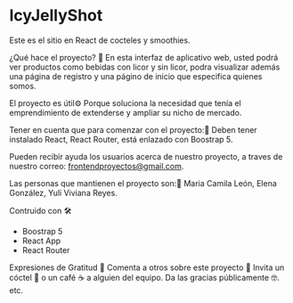 # IcyJellyShot
Este es el sitio en React de cocteles y smoothies.

¿Qué hace el proyecto? 🚀 
En esta interfaz de aplicativo web, usted podrá ver productos como bebidas con licor y sin licor, podra visualizar además una página de registro y una págino de inicio 
que especifica quienes somos.

El proyecto es útil⚙️
Porque soluciona la necesidad que tenía el emprendimiento de extenderse y ampliar su nicho de mercado.

Tener en cuenta que para comenzar con el proyecto:🔩
Deben tener instalado React, React Router, está enlazado con Boostrap 5.

Pueden recibir ayuda los usuarios acerca de nuestro proyecto, a traves de nuestro correo: frontendproyectos@gmail.com. 

Las personas que mantienen el proyecto son:📌
Maria Camila León, Elena González, Yuli Viviana Reyes.

Contruido con 🛠️
- Boostrap 5
- React App
- React Router

Expresiones de Gratitud 🎁
Comenta a otros sobre este proyecto 📢
Invita un cóctel 🍺 o un café ☕ a alguien del equipo.
Da las gracias públicamente 🤓.
etc.













